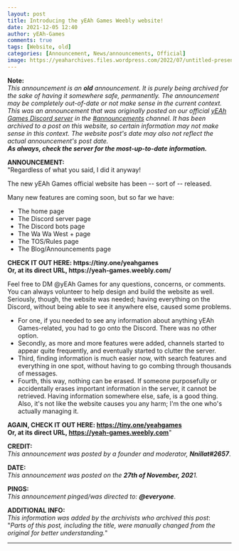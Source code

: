 ```yaml
---
layout: post
title: Introducing the yEAh Games Weebly website!
date: 2021-12-05 12:40
author: yEAh-Games
comments: true
tags: [Website, old]
categories: [Announcement, News/announcements, Official]
image: https://yeaharchives.files.wordpress.com/2022/07/untitled-presentation-2.png
---
```

<!-- wp:paragraph -->
<p><strong>Note:</strong><br><em>This announcement is an <strong>old</strong> announcement. It is purely being archived for the sake of having it somewhere safe, permanently. The announcement may be completely out-of-date or not make sense in the current context. </em><br><em>This was an announcement that was originally posted on our official <a href="https://yeaharchives.wordpress.com/discord-about/">yEAh Games Discord server</a> in the <a href="https://discord.com/channels/887052880782176266/887066216093605910">#announcements</a> channel.</em> <em>It has been archived to a post on this website, so certain information may not make sense in this context.</em> <em>The website post's date may also not reflect the actual announcement's post date.</em><br><em><strong>As always, check the server for the most-up-to-date information.</strong></em></p>
<!-- /wp:paragraph -->

<!-- wp:paragraph -->
<p><strong>ANNOUNCEMENT:</strong><br>"Regardless of what you said, I did it anyway!</p>
<!-- /wp:paragraph -->

<!-- wp:paragraph -->
<p>The new yEAh Games official website has been -- sort of -- released.</p>
<!-- /wp:paragraph -->

<!-- wp:paragraph -->
<p>Many new features are coming soon, but so far we have:</p>
<!-- /wp:paragraph -->

<!-- wp:list -->
<ul><li>The home page</li><li>The Discord server page</li><li>The Discord bots page</li><li>The Wa Wa West + page</li><li>The TOS/Rules page</li><li>The Blog/Announcements page</li></ul>
<!-- /wp:list -->

<!-- wp:paragraph -->
<p><strong>CHECK IT OUT HERE: https://tiny.one/yeahgames</strong><br><strong>Or, at its direct URL, https://yeah-games.weebly.com/</strong></p>
<!-- /wp:paragraph -->

<!-- wp:paragraph -->
<p>Feel free to DM @yEAh Games for any questions, concerns, or comments. You can always volunteer to help design and build the website as well.<br>Seriously, though, the website was needed; having everything on the Discord, without being able to see it anywhere else, caused some problems.</p>
<!-- /wp:paragraph -->

<!-- wp:list -->
<ul><li>For one, if you needed to see any information about anything yEAh Games-related, you had to go onto the Discord. There was no other option.</li><li>Secondly, as more and more features were added, channels started to appear quite frequently, and eventually started to clutter the server.</li><li>Third, finding information is much easier now, with search features and everything in one spot, without having to go combing through thousands of messages.</li><li>Fourth, this way, nothing can be erased. If someone purposefully or accidentally erases important information in the server, it cannot be retrieved. Having information somewhere else, safe, is a good thing.<br>Also, it's not like the website causes you any harm; I'm the one who's actually managing it.</li></ul>
<!-- /wp:list -->

<!-- wp:paragraph -->
<p><strong>AGAIN, CHECK IT OUT HERE: <a href="https://tiny.one/yeahgames">https://tiny.one/yeahgames</a></strong><br><strong>Or, at its direct URL, <a href="https://yeah-games.weebly.com">https://yeah-games.weebly.com</a></strong>"</p>
<!-- /wp:paragraph -->

<!-- wp:paragraph -->
<p><strong>CREDIT:</strong><br><em>This announcement was posted by a founder and moderator, </em><strong><em>Nnillat</em></strong><em><strong>#2657</strong></em>.</p>
<!-- /wp:paragraph -->

<!-- wp:paragraph -->
<p><strong>DATE:</strong><br><em>This announcement was posted on the <strong>27th of November, 202</strong>1.</em></p>
<!-- /wp:paragraph -->

<!-- wp:paragraph -->
<p><strong>PINGS:</strong><br><em>This announcement pinged/was directed to: <strong>@everyone</strong></em>.</p>
<!-- /wp:paragraph -->

<!-- wp:paragraph -->
<p><strong>ADDITIONAL INFO:</strong><br><em>This information was added by the archivists who archived this post</em>:<br>"<em>Parts of this post, including the title, were manually changed from the original for better understanding.</em>"</p>
<!-- /wp:paragraph -->

<!-- wp:separator -->
<hr class="wp-block-separator has-alpha-channel-opacity" />
<!-- /wp:separator -->
